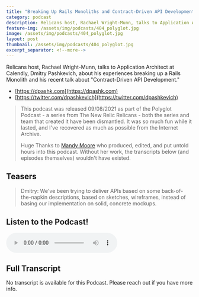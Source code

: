 ```yaml
---
title: "Breaking Up Rails Monoliths and Contract-Driven API Development with Dmitry Pashkevich"
category: podcast
description: Relicans host, Rachael Wright-Munn, talks to Application Architect at Calendly, Dmitry Pashkevich, about his experiences breaking up a Rails Monolith and his recent talk about "Contract-Driven API Development."
feature-img: /assets/img/podcasts/404_polyglot.jpg
image: /assets/img/podcasts/404_polyglot.jpg
layout: post
thumbnail: /assets/img/podcasts/404_polyglot.jpg
excerpt_separator: <!--more-->
---
```

Relicans host, Rachael Wright-Munn, talks to Application Architect at Calendly, Dmitry Pashkevich, about his experiences breaking up a Rails Monolith and his recent talk about "Contract-Driven API Development."
<!--more-->

- [https://dpashk.com](https://dpashk.com)
- [https://twitter.com/dpashkevich](https://twitter.com/dpashkevich)

> This podcast was released 09/08/2021 as part of the Polyglot Podcast - a series from The New Relic Relicans - both the series and team that created it have been dismantled. It was so much fun while it lasted, and I've recovered as much as possible from the Internet Archive.
>
> Huge Thanks to [Mandy Moore](https://mandymoore.tech/) who produced, edited, and put untold hours into this podcast. Without her work, the transcripts below (and episodes themselves) wouldn't have existed.

## Teasers

> Dmitry: We've been trying to deliver APIs based on some back-of-the-napkin descriptions, based on sketches, wireframes, instead of basing our implementation on solid, concrete mockups.

## Listen to the Podcast!
<audio controls>
  <source src="https://web.archive.org/web/20210908232721/https://episodes.buzzsprout.com/h7lcifztrwj3pmt6shd2y24s804h" type="audio/mpeg" />
  Your browser doesn't support html5 audio tags. :(
</audio>


## Full Transcript
No transcript is available for this Podcast. Please reach out if you have more info.